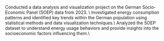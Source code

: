 Conducted a data analysis and visualization project on the German Socio-Economic Panel (SOEP) data from 2023. \\
Investigated energy consumption patterns and identified key trends within the German population using statistical methods and data visualization techniques.\\
Analyzed the SOEP dataset to understand energy usage behaviors and provide insights into the socioeconomic factors influencing them.\\
